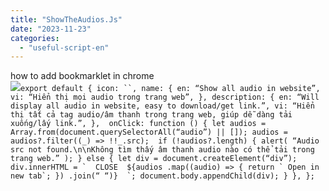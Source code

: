 ```yaml
---
title: "ShowTheAudios.Js"
date: "2023-11-23"
categories: 
  - "useful-script-en"
---
```


how to add bookmarklet in chrome  
![](https://camo.githubusercontent.com/5f21e427a7d3ee887313a4f9b1ab033e6462db47ca299bf3f7e2d81a0ce854bd/68747470733a2f2f696d672e7765626e6f74732e636f6d2f323031392f30342f447261672d616e642d44726f702d4c696e6b732d696e2d4368726f6d652e706e67)```export default { icon: ``, name: { en: “Show all audio in website”, vi: “Hiển thị mọi audio trong trang web”, }, description: { en: “Will display all audio in website, easy to download/get link.”, vi: “Hiển thị tất cả tag audio/âm thanh trong trang web, giúp dễ dàng tải xuống/lấy link.”, },  onClick: function () { let audios = Array.from(document.querySelectorAll(“audio”) || []); audios = audios?.filter((_) => !!_.src);  if (!audios?.length) { alert( “Audio src not found.\n\nKhông tìm thấy âm thanh audio nào có thể tải trong trang web.” ); } else { let div = document.createElement(“div”); div.innerHTML = `  CLOSE  ${audios .map((audio) => { return ` Open in new tab`; }) .join(“ “)}  `; document.body.appendChild(div); } }, };```
